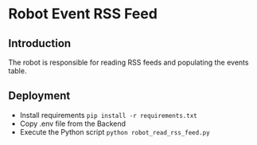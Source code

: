 # Robot Event RSS Feed

## Introduction

The robot is responsible for reading RSS feeds and populating the events table.

## Deployment

- Install requirements `pip install -r requirements.txt`
- Copy .env file from the Backend
- Execute the Python script `python robot_read_rss_feed.py`
